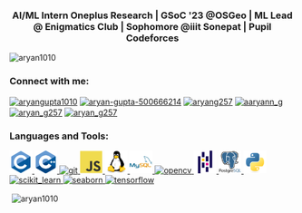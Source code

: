 <!-- <h1 align="center">Hi 👋, I'm Aryan Gupta</h1> -->
<h3 align="center">AI/ML Intern Oneplus Research | GSoC '23 @OSGeo | ML Lead @ Enigmatics Club | Sophomore @iiit Sonepat | Pupil Codeforces</h3>

<p align="left"> <img src="https://komarev.com/ghpvc/?username=aryan1010&label=Profile%20views&color=0e75b6&style=flat" alt="aryan1010" /> </p>

<!-- - 📫 How to reach me **guptaaryan1010@gmail.com** -->

<h3 align="left">Connect with me:</h3>
<p align="left">
<a href="https://twitter.com/aryangupta1010" target="blank"><img align="center" src="https://raw.githubusercontent.com/rahuldkjain/github-profile-readme-generator/master/src/images/icons/Social/twitter.svg" alt="aryangupta1010" height="30" width="40" /></a>
<a href="https://linkedin.com/in/aryan-gupta-500666214" target="blank"><img align="center" src="https://raw.githubusercontent.com/rahuldkjain/github-profile-readme-generator/master/src/images/icons/Social/linked-in-alt.svg" alt="aryan-gupta-500666214" height="30" width="40" /></a>
<a href="https://kaggle.com/aryang257" target="blank"><img align="center" src="https://raw.githubusercontent.com/rahuldkjain/github-profile-readme-generator/master/src/images/icons/Social/kaggle.svg" alt="aryang257" height="30" width="40" /></a>
<a href="https://instagram.com/aaryann_g" target="blank"><img align="center" src="https://raw.githubusercontent.com/rahuldkjain/github-profile-readme-generator/master/src/images/icons/Social/instagram.svg" alt="aaryann_g" height="30" width="40" /></a>
<a href="https://www.codechef.com/users/aryan_g257" target="blank"><img align="center" src="https://cdn.jsdelivr.net/npm/simple-icons@3.1.0/icons/codechef.svg" alt="aryan_g257" height="30" width="40" /></a>
<a href="https://codeforces.com/profile/aryan_g257" target="blank"><img align="center" src="https://raw.githubusercontent.com/rahuldkjain/github-profile-readme-generator/master/src/images/icons/Social/codeforces.svg" alt="aryan_g257" height="30" width="40" /></a>
</p>

<h3 align="left">Languages and Tools:</h3>
<p align="left"> <a href="https://www.cprogramming.com/" target="_blank" rel="noreferrer"> <img src="https://raw.githubusercontent.com/devicons/devicon/master/icons/c/c-original.svg" alt="c" width="40" height="40"/> </a> <a href="https://www.w3schools.com/cpp/" target="_blank" rel="noreferrer"> <img src="https://raw.githubusercontent.com/devicons/devicon/master/icons/cplusplus/cplusplus-original.svg" alt="cplusplus" width="40" height="40"/> </a> <a href="https://git-scm.com/" target="_blank" rel="noreferrer"> <img src="https://www.vectorlogo.zone/logos/git-scm/git-scm-icon.svg" alt="git" width="40" height="40"/> </a> <a href="https://developer.mozilla.org/en-US/docs/Web/JavaScript" target="_blank" rel="noreferrer"> <img src="https://raw.githubusercontent.com/devicons/devicon/master/icons/javascript/javascript-original.svg" alt="javascript" width="40" height="40"/> </a> <a href="https://www.linux.org/" target="_blank" rel="noreferrer"> <img src="https://raw.githubusercontent.com/devicons/devicon/master/icons/linux/linux-original.svg" alt="linux" width="40" height="40"/> </a> <a href="https://www.mysql.com/" target="_blank" rel="noreferrer"> <img src="https://raw.githubusercontent.com/devicons/devicon/master/icons/mysql/mysql-original-wordmark.svg" alt="mysql" width="40" height="40"/> </a> <a href="https://opencv.org/" target="_blank" rel="noreferrer"> <img src="https://www.vectorlogo.zone/logos/opencv/opencv-icon.svg" alt="opencv" width="40" height="40"/> </a> <a href="https://pandas.pydata.org/" target="_blank" rel="noreferrer"> <img src="https://raw.githubusercontent.com/devicons/devicon/2ae2a900d2f041da66e950e4d48052658d850630/icons/pandas/pandas-original.svg" alt="pandas" width="40" height="40"/> </a> <a href="https://www.postgresql.org" target="_blank" rel="noreferrer"> <img src="https://raw.githubusercontent.com/devicons/devicon/master/icons/postgresql/postgresql-original-wordmark.svg" alt="postgresql" width="40" height="40"/> </a> <a href="https://www.python.org" target="_blank" rel="noreferrer"> <img src="https://raw.githubusercontent.com/devicons/devicon/master/icons/python/python-original.svg" alt="python" width="40" height="40"/> </a> <a href="https://scikit-learn.org/" target="_blank" rel="noreferrer"> <img src="https://upload.wikimedia.org/wikipedia/commons/0/05/Scikit_learn_logo_small.svg" alt="scikit_learn" width="40" height="40"/> </a> <a href="https://seaborn.pydata.org/" target="_blank" rel="noreferrer"> <img src="https://seaborn.pydata.org/_images/logo-mark-lightbg.svg" alt="seaborn" width="40" height="40"/> </a> <a href="https://www.tensorflow.org" target="_blank" rel="noreferrer"> <img src="https://www.vectorlogo.zone/logos/tensorflow/tensorflow-icon.svg" alt="tensorflow" width="40" height="40"/> </a> </p>

<!-- <p><img align="left" src="https://github-readme-stats.vercel.app/api/top-langs?username=aryan1010&show_icons=true&locale=en&layout=compact" alt="aryan1010" /></p> -->

<p>&nbsp;<img align="center" src="https://github-readme-stats.vercel.app/api?username=aryan1010&show_icons=true&locale=en" alt="aryan1010" /></p>

<!-- <p><img align="center" src="https://github-readme-streak-stats.herokuapp.com/?user=aryan1010&" alt="aryan1010" /></p> -->
